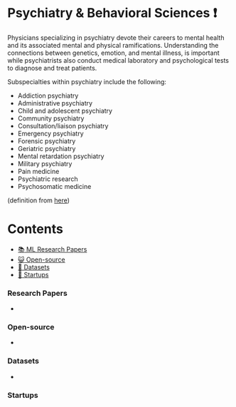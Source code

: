 # Psychiatry & Behavioral Sciences :heavy_exclamation_mark:
Physicians specializing in psychiatry devote their careers to mental health and its associated mental and physical ramifications. Understanding the connections between genetics, emotion, and mental illness, is important while psychiatrists also conduct medical laboratory and psychological tests to diagnose and treat patients.

Subspecialties within psychiatry include the following:

* Addiction psychiatry
* Administrative psychiatry
* Child and adolescent psychiatry
* Community psychiatry
* Consultation/liaison psychiatry
* Emergency psychiatry
* Forensic psychiatry
* Geriatric psychiatry
* Mental retardation psychiatry
* Military psychiatry
* Pain medicine
* Psychiatric research
* Psychosomatic medicine

(definition from [here](https://www.sgu.edu/blog/medical/ultimate-list-of-medical-specialties/))

# Contents 
- [:books: ML Research Papers](#research-papers)
- [:smiley_cat: Open-source](#open-source)
- [:notebook: Datasets](#datasets)
- [:eyes: Startups](#startups)

### Research Papers
- 
### Open-source
- 
### Datasets
- 
### Startups

